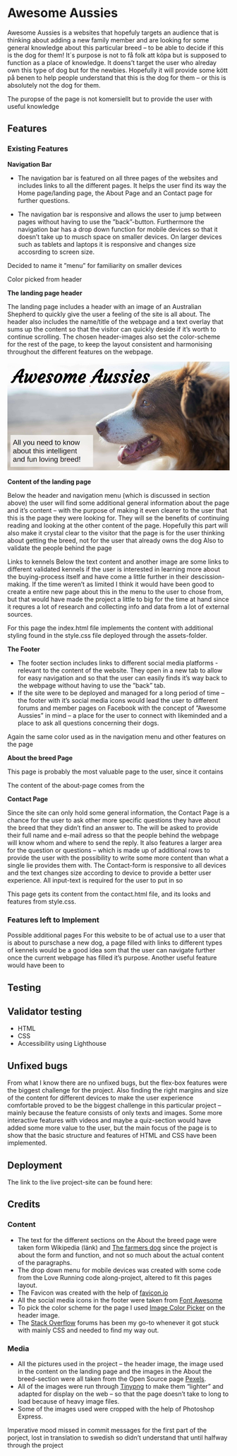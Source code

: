 # Awesome Aussies

Awesome Aussies is a websites that hopefuly targets an audience that is thinking about adding a new family member and are looking for some general knowledge about this particular breed – to be able to decide if this is the dog for them! It´s purpose is not to få folk att köpa but is supposed to function as a place of knowledge. It doens’t target the user who alreday own this type of dog but for the newbies. Hopefully it will provide some kött på benen to help people understand that this is the dog for them – or this is absolutely not the dog for them. 

The puropse of the page is not komersiellt but to provide the user with useful knowledge 

## Features

### Existing Features

__Navigation Bar__

+ The navigation bar is featured on all three pages of the websites and includes links to all the different pages. It helps the user find its way the Home page/landing page, the About Page and an Contact page for further questions. 

+ The navigation bar is responsive and allows the user to jump between pages without having to use the ”back”-button. Furthermore the navigation bar has a drop down function for mobile devices so that it doesn’t take up to musch space on smaller devices. On larger devices such as tablets and laptops it is responsive and changes size accosrding to screen size. 

Decided to name it ”menu” for familiarity on smaller devices

Color picked from header



__The landing page header__

The landing page includes a header with an image of an Australian Shepherd to quickly give the user a feeling of the site is all about. The header also includes the name/title of the webpage and a text overlay that sums up the content so that the visitor can quickly deside if it’s worth to continue scrolling.
The chosen header-images also set the color-scheme for the rest of the page, to keep the layout consistent and harmonising throughout the different features on the webpage.

![printscreen header](assets/images_readme/header.jpg)



__Content of the landing page__

Below the header and navigation menu (which is discussed in section above) the user will find some additional general information about the page and it’s content – with the purpose of making it even clearer to the user that this is the page they were looking for. They will se the benefits of continuing reading and looking at the other content of the page. Hopefully this part will also make it crystal clear to the visitor that the page is for the user thinking about getting the breed, not for the user that already owns the dog 
Also to validate the people behind the page 



Links to kennels 
Below the text content and another image are some links to different validated kennels if the user is interested in learning more about the buying-process itself and have come a little further in their descission-making. If the time weren’t as limited I think it would have been good to create a entire new page about this in the menu to the user to chose from, but that would have made the project a little to big for the time at hand since it requres a lot of research and collecting info and data from a lot of external sources. 


For this page the index.html file implements the content with additional styling found in the style.css file deployed through the assets-folder. 



__The Footer__

+ The footer section includes links to different social media platforms - relevant to the content of the website. They open in a new tab to allow for easy navigation and so that the user can easily finds it’s way back to the webpage without having to use the ”back” tab.
+ If the site were to be deployed and managed for a long period of time – the footer with it’s social media icons would lead the user to different forums and member pages on Facebook with the concept of ”Awesome Aussies” in mind – a place for the user to connect with likeminded and a place to ask all questions concerning their dogs. 

Again the same color used as in the navigation menu and other features on the page



__About the breed Page__

This page is probably the most valuable page to the user, since it contains

The content of the about-page comes from the 



__Contact Page__

Since the site can only hold some general information, the Contact Page is a chance for the user to ask other more specific questions they have about the breed that they didn’t find an answer to. The will be asked to provide their full name and e-mail adress so that the people behind the webpage will know whom and where to send the reply. 
It also features a larger area for the question or questions – which is made up of additional rows to provide the user with the possibility to write some more content than what a single lie provides them with. 
The Contact-form is responsive to all devices and the text changes size according to device to provide a better user experience. All input-text is required for the user to put in so 

This page gets its content from the contact.html file, and its looks and features from style.css. 



### Features left to Implement

Possible additional pages 
For this website to be of actual use to a user that is about to purschase a new dog, a page filled with links to different types of kennels would be a good idea som that the user can navigate further once the current webpage has filled it’s purpose. 
Another useful feature would have been to 


## Testing

## Validator testing

+ HTML
+ CSS
+ Accessibility using Lighthouse

## Unfixed bugs

From what I know there are no unfixed bugs, but the flex-box features were the biggest challenge for the project. Also finding the right margins and size of the content for different devices to make the user experience comfortable proved to be the biggest challenge in this particular project – mainly because the feature consists of only texts and images. Some more interactive features with videos and maybe a quiz-section would have added some more value to the user, but the main focus of the page is to show that the basic structure and features of HTML and CSS have been implemented.

## Deployment

The link to the live project-site can be found here:

## Credits

### Content
+ The text for the different sections on the About the breed page were taken form Wikipedia (länk) and [The farmers dog](https://www.thefarmersdog.com/digest/australian-shepherd-care-guide/) since the project is about the form and function, and not so much about the actual content of the paragraphs. 
+ The drop down menu for mobile devices was created with some code from the Love Running code along-project, altered to fit this pages layout. 
+ The Favicon was created with the help of [favicon.io](https://favicon.io/logo-generator/)
+ All the social media icons in the footer were taken from [Font Awesome](https://fontawesome.com/)
+ To pick the color scheme for the page I used [Image Color Picker](https://imagecolorpicker.com/en) on the header image. 
+ The [Stack Overflow](https://stackoverflow.com/) forums has been my go-to whenever it got stuck with mainly CSS and needed to find my way out. 

### Media
+ All the pictures used in the project – the header image, the image used in the content on the landing page and the images in the About the breed-section were all taken from the Open Source page [Pexels](https://www.pexels.com/sv-se/). 
+ All of the images were run through [Tinypng](https://tinypng.com/) to make them “lighter” and adapted for display on the web – so that the page doesn’t take to long to load because of heavy image files. 
+ Some of the images used were cropped with the help of Photoshop Express. 



Imperative mood missed in commit messages for the first part of the porject, lost in translation to swedish so didn’t understand that until halfway through the project

